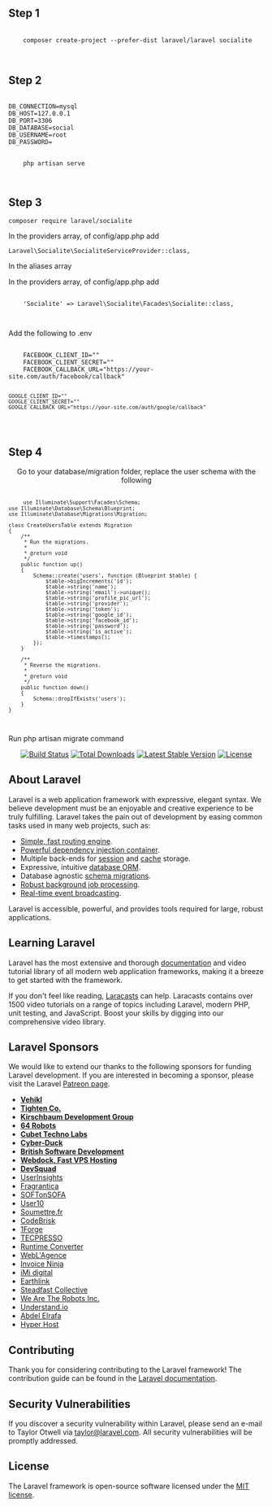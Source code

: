 <h2> Step 1</h2>
<div class="highlight">
    <pre class="highlight plaintext">
    <code>
    composer create-project --prefer-dist laravel/laravel socialite
    </code>
    </pre>
</div>
<h2> Step 2</h2>
<div class="highlight"><pre class="highlight plaintext"><code>
DB_CONNECTION=mysql
DB_HOST=127.0.0.1
DB_PORT=3306
DB_DATABASE=social
DB_USERNAME=root
DB_PASSWORD=
</code></pre></div>
<div class="highlight"><pre class="highlight plaintext"><code>
    php artisan serve

</code></pre></div>


<h2>Step 3</h2>
<div class="highlight"><pre class="highlight plaintext"><code>composer require laravel/socialite
</code></pre></div>

<p>In the providers array, of config/app.php add</p>
<div class="highlight"><pre class="highlight plaintext"><code>Laravel\Socialite\SocialiteServiceProvider::class,
</code></pre></div>

<p>In the aliases array</p>

<p>In the providers array, of config/app.php add</p>
<div class="highlight"><pre class="highlight plaintext">
<code>
    'Socialite' => Laravel\Socialite\Facades\Socialite::class,

</code></pre></div>

<p>Add the following to .env</p>


<div class="highlight"><pre class="highlight plaintext">
<code>
    FACEBOOK_CLIENT_ID=""
    FACEBOOK_CLIENT_SECRET=""
    FACEBOOK_CALLBACK_URL="https://your-site.com/auth/facebook/callback"

    GOOGLE_CLIENT_ID=""
    GOOGLE_CLIENT_SECRET=""
    GOOGLE_CALLBACK_URL="https://your-site.com/auth/google/callback"

</code></pre></div>

<h2>Step 4</h2>

<p align="center">Go to your database/migration folder, replace the user schema with the following</p>


<div class="highlight"><pre class="highlight plaintext">
<code>
    <?php

    use Illuminate\Support\Facades\Schema;
    use Illuminate\Database\Schema\Blueprint;
    use Illuminate\Database\Migrations\Migration;

    class CreateUsersTable extends Migration
    {
        /**
         * Run the migrations.
         *
         * @return void
         */
        public function up()
        {
            Schema::create('users', function (Blueprint $table) {
                $table->bigIncrements('id');
                $table->string('name');
                $table->string('email')->unique();
                $table->string('profile_pic_url');
                $table->string('provider');
                $table->string('token');
                $table->string('google_id');
                $table->string('facebook_id');
                $table->string('password');
                $table->string('is_active');
                $table->timestamps();
            });
        }

        /**
         * Reverse the migrations.
         *
         * @return void
         */
        public function down()
        {
            Schema::dropIfExists('users');
        }
    }
</code></pre></div>


<p>Run php artisan migrate command</p>

<p align="center">
<a href="https://travis-ci.org/laravel/framework"><img src="https://travis-ci.org/laravel/framework.svg" alt="Build Status"></a>
<a href="https://packagist.org/packages/laravel/framework"><img src="https://poser.pugx.org/laravel/framework/d/total.svg" alt="Total Downloads"></a>
<a href="https://packagist.org/packages/laravel/framework"><img src="https://poser.pugx.org/laravel/framework/v/stable.svg" alt="Latest Stable Version"></a>
<a href="https://packagist.org/packages/laravel/framework"><img src="https://poser.pugx.org/laravel/framework/license.svg" alt="License"></a>
</p>



## About Laravel

Laravel is a web application framework with expressive, elegant syntax. We believe development must be an enjoyable and creative experience to be truly fulfilling. Laravel takes the pain out of development by easing common tasks used in many web projects, such as:

- [Simple, fast routing engine](https://laravel.com/docs/routing).
- [Powerful dependency injection container](https://laravel.com/docs/container).
- Multiple back-ends for [session](https://laravel.com/docs/session) and [cache](https://laravel.com/docs/cache) storage.
- Expressive, intuitive [database ORM](https://laravel.com/docs/eloquent).
- Database agnostic [schema migrations](https://laravel.com/docs/migrations).
- [Robust background job processing](https://laravel.com/docs/queues).
- [Real-time event broadcasting](https://laravel.com/docs/broadcasting).

Laravel is accessible, powerful, and provides tools required for large, robust applications.

## Learning Laravel

Laravel has the most extensive and thorough [documentation](https://laravel.com/docs) and video tutorial library of all modern web application frameworks, making it a breeze to get started with the framework.

If you don't feel like reading, [Laracasts](https://laracasts.com) can help. Laracasts contains over 1500 video tutorials on a range of topics including Laravel, modern PHP, unit testing, and JavaScript. Boost your skills by digging into our comprehensive video library.

## Laravel Sponsors

We would like to extend our thanks to the following sponsors for funding Laravel development. If you are interested in becoming a sponsor, please visit the Laravel [Patreon page](https://patreon.com/taylorotwell).

- **[Vehikl](https://vehikl.com/)**
- **[Tighten Co.](https://tighten.co)**
- **[Kirschbaum Development Group](https://kirschbaumdevelopment.com)**
- **[64 Robots](https://64robots.com)**
- **[Cubet Techno Labs](https://cubettech.com)**
- **[Cyber-Duck](https://cyber-duck.co.uk)**
- **[British Software Development](https://www.britishsoftware.co)**
- **[Webdock, Fast VPS Hosting](https://www.webdock.io/en)**
- **[DevSquad](https://devsquad.com)**
- [UserInsights](https://userinsights.com)
- [Fragrantica](https://www.fragrantica.com)
- [SOFTonSOFA](https://softonsofa.com/)
- [User10](https://user10.com)
- [Soumettre.fr](https://soumettre.fr/)
- [CodeBrisk](https://codebrisk.com)
- [1Forge](https://1forge.com)
- [TECPRESSO](https://tecpresso.co.jp/)
- [Runtime Converter](http://runtimeconverter.com/)
- [WebL'Agence](https://weblagence.com/)
- [Invoice Ninja](https://www.invoiceninja.com)
- [iMi digital](https://www.imi-digital.de/)
- [Earthlink](https://www.earthlink.ro/)
- [Steadfast Collective](https://steadfastcollective.com/)
- [We Are The Robots Inc.](https://watr.mx/)
- [Understand.io](https://www.understand.io/)
- [Abdel Elrafa](https://abdelelrafa.com)
- [Hyper Host](https://hyper.host)

## Contributing

Thank you for considering contributing to the Laravel framework! The contribution guide can be found in the [Laravel documentation](https://laravel.com/docs/contributions).

## Security Vulnerabilities

If you discover a security vulnerability within Laravel, please send an e-mail to Taylor Otwell via [taylor@laravel.com](mailto:taylor@laravel.com). All security vulnerabilities will be promptly addressed.

## License

The Laravel framework is open-source software licensed under the [MIT license](https://opensource.org/licenses/MIT).
